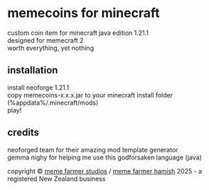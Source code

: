 # memecoins for minecraft
custom coin item for minecraft java edition 1.21.1  
designed for memecraft 2  
worth everything, yet nothing  

## installation
install neoforge 1.21.1  
copy memecoins-x.x.x.jar to your minecraft install folder (%appdata%/.minecraft/mods)  
play!

## credits
neoforged team for their amazing mod template generator  
gemma nighy for helping me use this godforsaken language (java)

copyright © [meme farmer studios](https://www.memefarmerstudios.com) / [meme farmer hamish](https://www.memefarmerhamish.com) 2025 - a registered New Zealand business
